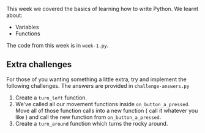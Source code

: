 This week we covered the basics of learning how to write Python. We learnt about:

- Variables
- Functions

The code from this week is in `week-1.py`.

## Extra challenges
For those of you wanting something a little extra, try and implement the following challenges. The answers are provided in `challenge-answers.py`

1. Create a `turn_left` function.
2. We've called all our movement functions inside `on_button_a_pressed`. Move all of those function calls into a new function ( call it whatever you like ) and call the new function from `on_button_a_pressed`.
3. Create a `turn_around` function which turns the rocky around.

